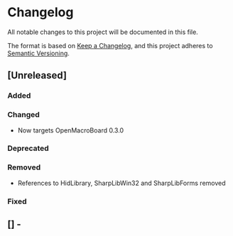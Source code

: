# Changelog
All notable changes to this project will be documented in this file.

The format is based on [Keep a Changelog](https://keepachangelog.com/en/1.0.0/), and this project adheres to [Semantic Versioning](https://semver.org/spec/v2.0.0.html).

## [Unreleased]
### Added
### Changed
- Now targets OpenMacroBoard 0.3.0
### Deprecated
### Removed
- References to HidLibrary, SharpLibWin32 and SharpLibForms removed
### Fixed

## [] - 
